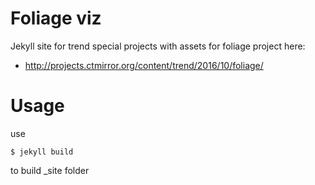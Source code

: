 # Foliage  viz

Jekyll site for trend special projects with assets for foliage project here:

* http://projects.ctmirror.org/content/trend/2016/10/foliage/

# Usage

use

    $ jekyll build

to build _site folder